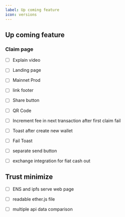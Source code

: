 ```yaml
---
label: Up coming feature
icon: versions
---
```

## Up coming feature
### Claim page
-[ ] Explain video

-[ ] Landing page

-[ ] Mainnet Prod

-[ ] link footer

-[ ] Share button

-[ ] QR Code

-[ ] Increment fee in next transaction after first claim fail

-[ ] Toast after create new wallet

-[ ] Fail Toast

-[ ] separate send button

-[ ] exchange integration for fiat cash out

## Trust minimize

-[ ] ENS and ipfs serve web page

-[ ] readable ether.js file

-[ ] multiple api data comparison
